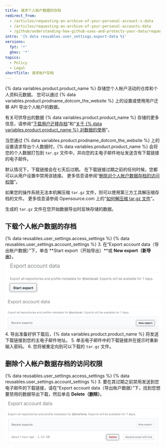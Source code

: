 ```yaml
---
title: 请求个人帐户数据的存档
redirect_from:
  - /articles/requesting-an-archive-of-your-personal-account-s-data
  - /articles/requesting-an-archive-of-your-personal-accounts-data
  - /github/understanding-how-github-uses-and-protects-your-data/requesting-an-archive-of-your-personal-accounts-data
intro: '{% data reusables.user_settings.export-data %}'
versions:
  fpt: '*'
  ghec: '*'
topics:
  - Policy
  - Legal
shortTitle: 请求帐户存档
---
```


{% data variables.product.product_name %} 存储您个人帐户活动的仓库和个人资料元数据。 您可以通过 {% data variables.product.prodname_dotcom_the_website %} 上的设置或使用用户迁移 API 导出个人帐户的数据。

有关可供导出的数据 {% data variables.product.product_name %} 存储的更多信息，请参阅“[下载用户迁移存档](/rest/reference/migrations#download-a-user-migration-archive)”和“[关于 {% data variables.product.product_name %} 对数据的使用](/articles/about-github-s-use-of-your-data)”。

当您通过 {% data variables.product.prodname_dotcom_the_website %} 上的设置请求导出个人数据时，{% data variables.product.product_name %} 会将您的个人数据打包到 `tar.gz` 文件中，并向您的主电子邮件地址发送含有下载链接的电子邮件。

默认情况下，下载链接会在七天后过期。 在下载链接过期之前的任何时候，您都可以从用户设置中禁用该链接。 更多信息请参阅“[删除对个人帐户数据存档的访问权限](/articles/requesting-an-archive-of-your-personal-account-s-data/#deleting-access-to-an-archive-of-your-personal-accounts-data)”。

如果您的操作系统无法本机解压缩 `tar.gz` 文件，则可以使用第三方工具解压缩存档的文件。 更多信息请参阅 Opensource.com 上的“[如何解压缩 tar.gz 文件](https://opensource.com/article/17/7/how-unzip-targz-file)”。

生成的 `tar.gz` 文件在您开始数据导出时反映存储的数据。

## 下载个人帐户数据的存档

{% data reusables.user_settings.access_settings %}
{% data reusables.user_settings.account_settings %}
3. 在“Export account data（导出帐户数据）”下，单击 **Start export（开始导出）**或 **New export（新导出）**。 ![开始个人数据导出按钮突出显示](/assets/images/help/repository/export-personal-data.png) ![新个人数据导出按钮突出显示](/assets/images/help/repository/new-export.png)
4. 导出准备好供下载后，{% data variables.product.product_name %} 将发送下载链接到您的主电子邮件地址。
5. 单击电子邮件中的下载链接并在提示时重新输入密码。
6. 您将被重定向到可以下载的 `tar.gz` 文件。

## 删除个人帐户数据存档的访问权限

{% data reusables.user_settings.access_settings %}
{% data reusables.user_settings.account_settings %}
3. 要在其过期之前禁用发送到您电子邮件的下载链接，请在“Export account data（导出帐户数据）”下，找到您想要禁用的数据导出下载，然后单击 **Delete（删除）**。 ![删除个人数据导出包按钮突出显示](/assets/images/help/repository/delete-export-personal-account-data.png)

